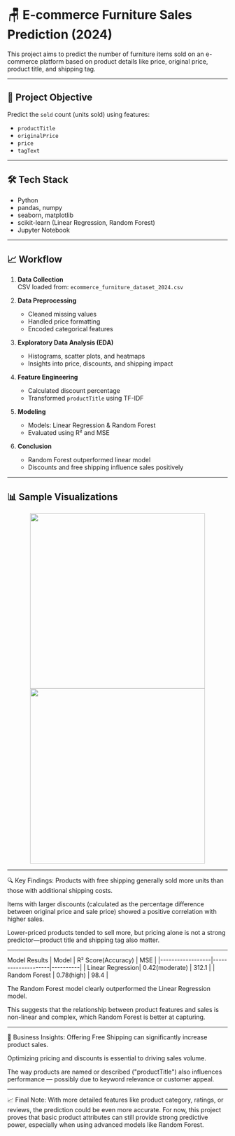 # 🪑 E-commerce Furniture Sales Prediction (2024)

This project aims to predict the number of furniture items sold on an e-commerce platform based on product details like price, original price, product title, and shipping tag.

---

## 📌 Project Objective

Predict the `sold` count (units sold) using features:
- `productTitle`
- `originalPrice`
- `price`
- `tagText`

---

## 🛠️ Tech Stack

- Python
- pandas, numpy
- seaborn, matplotlib
- scikit-learn (Linear Regression, Random Forest)
- Jupyter Notebook

---

## 📈 Workflow

1. **Data Collection**  
   CSV loaded from: `ecommerce_furniture_dataset_2024.csv`

2. **Data Preprocessing**  
   - Cleaned missing values  
   - Handled price formatting  
   - Encoded categorical features  

3. **Exploratory Data Analysis (EDA)**  
   - Histograms, scatter plots, and heatmaps  
   - Insights into price, discounts, and shipping impact

4. **Feature Engineering**  
   - Calculated discount percentage  
   - Transformed `productTitle` using TF-IDF

5. **Modeling**  
   - Models: Linear Regression & Random Forest  
   - Evaluated using R² and MSE

6. **Conclusion**  
   - Random Forest outperformed linear model  
   - Discounts and free shipping influence sales positively

---

## 📊 Sample Visualizations

<p align="center">
  <img src="outputs/charts/price_vs_sold.png" width="400"/>
  <img src="outputs/charts/shipping_vs_sold_boxplot.png" width="400"/>
</p>

---

🔍 Key Findings:
Products with free shipping generally sold more units than those with additional shipping costs.

Items with larger discounts (calculated as the percentage difference between original price and sale price) showed a positive correlation with higher sales.

Lower-priced products tended to sell more, but pricing alone is not a strong predictor—product title and shipping tag also matter.

---

Model Results
| Model            | R² Score(Accuracy) | MSE      |
|------------------|--------------------|----------|
| Linear Regression| 0.42(moderate)     | 312.1    |
| Random Forest    | 0.78(high)         | 98.4     |

The Random Forest model clearly outperformed the Linear Regression model.

This suggests that the relationship between product features and sales is non-linear and complex, which Random Forest is better at capturing.

---

📌 Business Insights:
Offering Free Shipping can significantly increase product sales.

Optimizing pricing and discounts is essential to driving sales volume.

The way products are named or described ("productTitle") also influences performance — possibly due to keyword relevance or customer appeal.

---

📈 Final Note:
With more detailed features like product category, ratings, or reviews, the prediction could be even more accurate. For now, this project proves that basic product attributes can still provide strong predictive power, especially when using advanced models like Random Forest.

